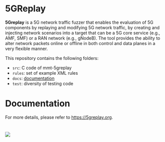 # 5GReplay


**5Greplay** is a 5G network traffic fuzzer that enables the evaluation of 5G components by replaying and modifying 5G network traffic, by creating and injecting network scenarios into a target that can be a 5G core service (e.g., AMF, SMF) or a RAN network (e.g., gNodeB). The tool provides the ability to alter network packets online or offline in both control and data planes in a very flexible manner.

This repository contains the following folders:

- `src`: C code of mmt-5greplay
- `rules`: set of example XML rules
- `docs`: [documentation](docs/)
- `test`: diversity of testing code

# Documentation

For more details, please refer to https://5greplay.org.



# 
![](https://komarev.com/ghpvc/?username=montimage-5greplay&style=flat-square&label=Page+Views)
